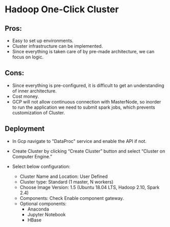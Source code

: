 # Hadoop One-Click Cluster

## Pros:
- Easy to set up environments.
- Cluster infrastructure can be implemented.
- Since everything is taken care of by pre-made architecture, we can focus on logic.
## Cons:
- Since everything is pre-configured, it is difficult to get an
understanding of inner architecture.
- Cost money.
- GCP will not allow continuous connection with MasterNode, so inorder to run the application we need to submit spark jobs, which prevents customization of Cluster.

## Deployment

- In Gcp navigate to "DataProc" service and enable the API if not.

- Create Cluster by clicking “Create Cluster” button and select “Cluster on Computer Engine.”
- Select below configuration:
  - Cluster Name and Location: User Defined
  - Cluster type: Standard (1 master, N workers)
  - Choose Image Version: 1.5 (Ubuntu 18.04 LTS, Hadoop 2.10, Spark 2.4)
  - Components: Check Enable component gateway.
  - Optional components:
    - Anaconda
    - Jupyter Notebook
    - HBase